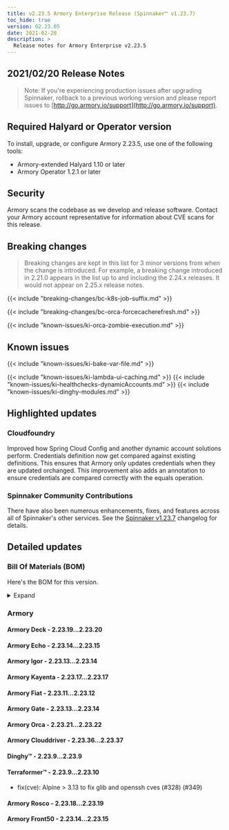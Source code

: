 ```yaml
---
title: v2.23.5 Armory Enterprise Release (Spinnaker™ v1.23.7)
toc_hide: true
version: 02.23.05
date: 2021-02-20
description: >
  Release notes for Armory Enterprise v2.23.5
---
```


## 2021/02/20 Release Notes

> Note: If you're experiencing production issues after upgrading Spinnaker, rollback to a previous working version and please report issues to [http://go.armory.io/support](http://go.armory.io/support).
## Required Halyard or Operator version

To install, upgrade, or configure Armory 2.23.5, use one of the following tools:

- Armory-extended Halyard 1.10 or later
- Armory Operator 1.2.1 or later

## Security

Armory scans the codebase as we develop and release software. Contact your Armory account representative for information about CVE scans for this release.

## Breaking changes
<!-- Copy/paste from the previous version if there are recent ones. We can drop breaking changes after 3 minor versions. Add new ones from OSS and Armory. -->
> Breaking changes are kept in this list for 3 minor versions from when the change is introduced. For example, a breaking change introduced in 2.21.0 appears in the list up to and including the 2.24.x releases. It would not appear on 2.25.x release notes.

{{< include "breaking-changes/bc-k8s-job-suffix.md" >}}

{{< include "breaking-changes/bc-orca-forcecacherefresh.md" >}}

{{< include "known-issues/ki-orca-zombie-execution.md" >}}

## Known issues
<!-- Copy/paste known issues from the previous version if they're not fixed. Add new ones from OSS and Armory. If there aren't any issues, state that so readers don't think we forgot to fill out this section. -->

{{< include "known-issues/ki-bake-var-file.md" >}}

{{< include "known-issues/ki-lambda-ui-caching.md" >}}
{{< include "known-issues/ki-healthchecks-dynamicAccounts.md" >}}
{{< include "known-issues/ki-dinghy-modules.md" >}}

## Highlighted updates

### Cloudfoundry

Improved how  Spring Cloud Config and another dynamic account solutions perform. Credentials definition now get compared against existing definitions. This ensures that Armory only updates credentials when they are updated orchanged.
This improvement also adds an annotation to ensure credentials are compared correctly with the equals operation.



###  Spinnaker Community Contributions

There have also been numerous enhancements, fixes, and features across all of Spinnaker's other services. See the
[Spinnaker v1.23.7](https://www.spinnaker.io/community/releases/versions/1-23-7-changelog) changelog for details.

## Detailed updates

### Bill Of Materials (BOM)

Here's the BOM for this version.
<details><summary>Expand</summary>
<pre class="highlight">
<code>version: 2.23.5
timestamp: "2021-02-20 00:39:19"
services:
    clouddriver:
        commit: 101a373e
        version: 2.23.37
    deck:
        commit: 480bcbd3
        version: 2.23.20
    dinghy:
        commit: 41fde564
        version: 2.23.9
    echo:
        commit: a2d96ae3
        version: 2.23.15
    fiat:
        commit: a57d1be1
        version: 2.23.12
    front50:
        commit: 18e2d6eb
        version: 2.23.15
    gate:
        commit: 50bb95a7
        version: 2.23.14
    igor:
        commit: fb8b50d5
        version: 2.23.14
    kayenta:
        commit: ac7147d0
        version: 2.23.17
    monitoring-daemon:
        version: 2.23.0
    monitoring-third-party:
        version: 2.23.0
    orca:
        commit: 3ebabac6
        version: 2.23.22
    rosco:
        commit: "28400960"
        version: 2.23.19
    terraformer:
        commit: dd566b91
        version: 2.23.10
dependencies:
    redis:
        version: 2:2.8.4-2
artifactSources:
    dockerRegistry: docker.io/armory
</code>
</pre>
</details>

### Armory


#### Armory Deck - 2.23.19...2.23.20


#### Armory Echo - 2.23.14...2.23.15


#### Armory Igor - 2.23.13...2.23.14


#### Armory Kayenta - 2.23.17...2.23.17


#### Armory Fiat - 2.23.11...2.23.12


#### Armory Gate - 2.23.13...2.23.14


#### Armory Orca - 2.23.21...2.23.22


#### Armory Clouddriver - 2.23.36...2.23.37


#### Dinghy™ - 2.23.9...2.23.9


#### Terraformer™ - 2.23.9...2.23.10

  - fix(cve): Alpine > 3.13 to fix glib and openssh cves (#328) (#349)

#### Armory Rosco - 2.23.18...2.23.19


#### Armory Front50 - 2.23.14...2.23.15


